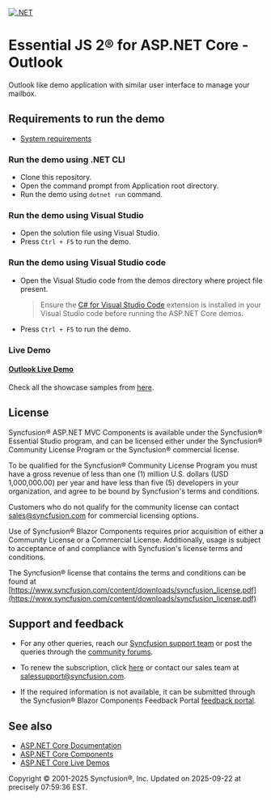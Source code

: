 [![.NET](https://github.com/syncfusion/ej2-showcase-aspnetcore-outlook/actions/workflows/dotnet.yml/badge.svg)](https://github.com/syncfusion/ej2-showcase-aspnetcore-outlook/actions/workflows/dotnet.yml)

# Essential JS 2® for ASP.NET Core - Outlook
Outlook like demo application with similar user interface to manage your mailbox.

## Requirements to run the demo

* [System requirements](https://ej2.syncfusion.com/aspnetcore/documentation/system-requirements/)

### Run the demo using .NET CLI

* Clone this repository.
* Open the command prompt from Application root directory.
* Run the demo using `dotnet run` command.

### Run the demo using Visual Studio

* Open the solution file using Visual Studio.
* Press `Ctrl + F5` to run the demo.

### Run the demo using Visual Studio code

* Open the Visual Studio code from the demos directory where project file present.

    > Ensure the [C# for Visual Studio Code](https://marketplace.visualstudio.com/items?itemName=ms-dotnettools.csharp) extension is installed in your Visual Studio code before running the ASP.NET Core demos.

* Press `Ctrl + F5` to run the demo.

### Live Demo

#### <a href="https://ej2.syncfusion.com/showcase/aspnetcore/webmail/" target="_blank">Outlook Live Demo</a>

Check all the showcase samples from <a href="https://www.syncfusion.com/showcase-apps" target="_blank">here</a>.

## License

Syncfusion® ASP.NET MVC Components is available under the Syncfusion® Essential Studio program, and can be licensed either under the Syncfusion® Community License Program or the Syncfusion® commercial license.

To be qualified for the Syncfusion® Community License Program you must have a gross revenue of less than one (1) million U.S. dollars (USD 1,000,000.00) per year and have less than five (5) developers in your organization, and agree to be bound by Syncfusion's terms and conditions.

Customers who do not qualify for the community license can contact sales@syncfusion.com for commercial licensing options.

Use of Syncfusion® Blazor Components requires prior acquisition of either a Community License or a Commercial License. Additionally, usage is subject to acceptance of and compliance with Syncfusion's license terms and conditions.

The Syncfusion® license that contains the terms and conditions can be found at
[https://www.syncfusion.com/content/downloads/syncfusion_license.pdf](https://www.syncfusion.com/content/downloads/syncfusion_license.pdf)

## Support and feedback

* For any other queries, reach our [Syncfusion support team](https://support.syncfusion.com/) or post the queries through the [community forums](https://www.syncfusion.com/forums?utm_source=github&utm_medium=listing).

* To renew the subscription, click [here](https://www.syncfusion.com/sales/products?utm_source=github&utm_medium=listing) or contact our sales team at <salessupport@syncfusion.com>.

* If the required information is not available, it can be submitted through the Syncfusion® Blazor Components Feedback Portal [feedback portal](https://www.syncfusion.com/feedback/aspnet-mvc).

## See also

* [ASP.NET Core Documentation](https://ej2.syncfusion.com/aspnetcore/documentation/introduction)
* [ASP.NET Core Components](https://www.syncfusion.com/aspnet-core-ui-controls/)
* [ASP.NET Core Live Demos](https://ej2.syncfusion.com/aspnetcore/) 

<p>Copyright © 2001-2025 Syncfusion®, Inc. Updated on 2025-09-22 at precisely 07:59:36 EST.</p> 
